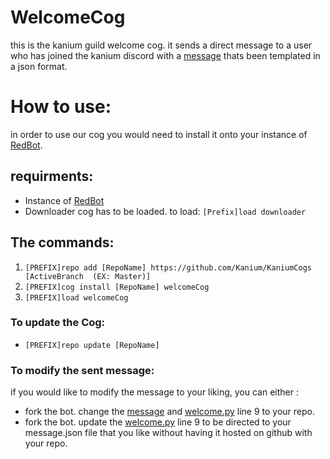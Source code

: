 # WelcomeCog
this is the kanium guild welcome cog. it sends a direct message to a user who has joined the kanium discord with a [message](./data/embedded_message.json) thats been templated in a json format.

# How to use:

in order to use our cog you would need to install it onto your instance of [RedBot](https://github.com/Cog-Creators/Red-DiscordBot).


## requirments:

- Instance of [RedBot](https://github.com/Cog-Creators/Red-DiscordBot)
- Downloader cog has to be loaded. to load:
    ```[Prefix]load downloader```

## The commands:

1. ```[PREFIX]repo add [RepoName] https://github.com/Kanium/KaniumCogs [ActiveBranch  (EX: Master)] ```
2. ```[PREFIX]cog install [RepoName] welcomeCog```
3. ```[PREFIX]load welcomeCog```

### To update the Cog:
- ```[PREFIX]repo update [RepoName]```

### To modify the sent message:

if you would like to modify the message to your liking, you can either :
- fork the bot. change the [message](./data/embedded_message.json) and [welcome.py](./welcome.py) line 9 to your repo.
- fork the bot. update the [welcome.py](./welcome.py) line 9 to be directed to your message.json file that you like without having it hosted on github with your repo.
